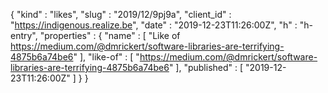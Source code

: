 {
  "kind" : "likes",
  "slug" : "2019/12/9pj9a",
  "client_id" : "https://indigenous.realize.be",
  "date" : "2019-12-23T11:26:00Z",
  "h" : "h-entry",
  "properties" : {
    "name" : [ "Like of https://medium.com/@dmrickert/software-libraries-are-terrifying-4875b6a74be6" ],
    "like-of" : [ "https://medium.com/@dmrickert/software-libraries-are-terrifying-4875b6a74be6" ],
    "published" : [ "2019-12-23T11:26:00Z" ]
  }
}
